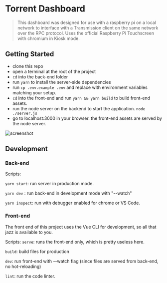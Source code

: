 # Torrent Dashboard
>This dashboard was designed for use with a raspberry pi on a local network to interface with a Transmission client on the same network over the RPC protocol. Uses the official Raspberry Pi Touchscreen with chromium in Kiosk mode.

## Getting Started
 - clone this repo
 - open a terminal at the root of the project
 - `cd` into the back-end folder
 - run `yarn` to install the server-side dependencies
 - run `cp .env.example .env` and replace with environment variables matching your setup.
 - `cd` into the front-end and run `yarn && yarn build` to build front-end assets.
 - run the node server on the backend to start the application. `node ./server.js`
 - go to localhost:3000 in your browser. the front-end assets are served by the node server.

![screenshot]('./screenshot.png')


## Development

### Back-end
  Scripts: 

  `yarn start`: run server in production mode.

  `yarn dev` : run back-end in development mode with "--watch"

  `yarn inspect`:  run with debugger enabled for chrome or VS Code.

### Front-end
  The front end of this project uses the Vue CLI for development, so all that jazz is available to you. 

  Scripts:
  `serve`: runs the front-end only, which is pretty useless here.

  `build`: build files for production

  `dev`: run front-end with --watch flag (since files are served from back-end, no hot-reloading)

  `lint`: run the code linter.
    